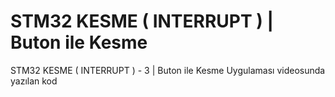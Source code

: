 # STM32 KESME ( INTERRUPT )  | Buton ile Kesme
 STM32 KESME ( INTERRUPT ) - 3 | Buton ile Kesme Uygulaması videosunda yazılan kod
